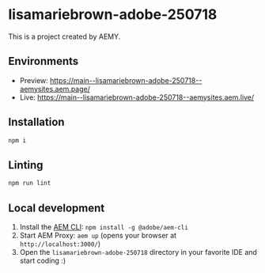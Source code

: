 # lisamariebrown-adobe-250718

This is a project created by AEMY.

## Environments

- Preview: https://main--lisamariebrown-adobe-250718--aemysites.aem.page/
- Live: https://main--lisamariebrown-adobe-250718--aemysites.aem.live/

## Installation

```sh
npm i
```

## Linting

```sh
npm run lint
```

## Local development

1. Install the [AEM CLI](https://github.com/adobe/helix-cli): `npm install -g @adobe/aem-cli`
1. Start AEM Proxy: `aem up` (opens your browser at `http://localhost:3000/`)
1. Open the `lisamariebrown-adobe-250718` directory in your favorite IDE and start coding :)